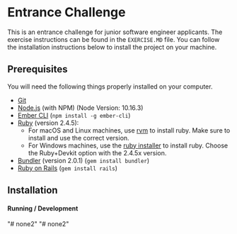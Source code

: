 # Entrance Challenge

This is an entrance challenge for junior software engineer applicants. The exercise instructions
can be found in the `EXERCISE.MD` file. You can follow the installation instructions below
to install the project on your machine.

## Prerequisites

You will need the following things properly installed on your computer.

* [Git](http://git-scm.com/)
* [Node.js](http://nodejs.org/) (with NPM) (Node Version: 10.16.3)
* [Ember CLI](http://www.ember-cli.com/) (`npm install -g ember-cli`)
* [Ruby](https://www.ruby-lang.org/en/) (version 2.4.5):
  * For macOS and Linux machines, use [rvm](https://rvm.io/) to install ruby. Make sure to install and use the correct version.
  * For Windows machines, use the [ruby installer](https://rubyinstaller.org) to install ruby. Choose the Ruby+Devkit option with the 2.4.5x version.
* [Bundler](http://bundler.io/) (version 2.0.1) (`gem install bundler`)
* [Ruby on Rails](http://rubyonrails.org/) (`gem install rails`)

## Installation
<!-- 
- Download the repo and unzip it into a directory called `challenge-master`
- Go into the root directory `cd challenge-master`
- Initialize the git repository:
  - `git init`
  - `git add -A`
  - `git commit -m "Initial Commit"`
- Go into the ember directory `cd ember`
- Install dependencies `npm install`
- Go into the rails directory `cd ../rails`
- Install dependencies `bundle install`
- Create the database and run the migrations `rake db:create db:migrate`
- Create data in the database `rake db:populate` (re-use this command whenever you want to reset the data) -->


#### Running / Development
<!-- 
- Run the rails server: from the rails directory run: `rails s`
- Run the ember server: from the ember directory run: `npm start`
- Visit `http://localhost:4200` -->
"# none2" 
"# none2" 
